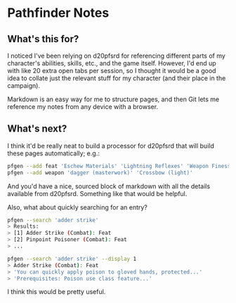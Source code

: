 # Pathfinder Notes

## What's this for?

I noticed I've been relying on d20pfsrd for referencing different parts of my character's abilities, skills, etc., and the game itself. However, I'd end up with like 20 extra open tabs per session, so I thought it would be a good idea to collate just the relevant stuff for my character (and their place in the campaign).

Markdown is an easy way for me to structure pages, and then Git lets me reference my notes from any device with a browser.

## What's next?

I think it'd be really neat to build a processor for d20pfsrd that will build these pages automatically; e.g.:

```bash
pfgen --add feat 'Eschew Materials' 'Lightning Reflexes' 'Weapon Finesses (Combat)' 'Xenoglossy'
pfgen --add weapon 'dagger (masterwork)' 'Crossbow (light)'
```

And you'd have a nice, sourced block of markdown with all the details available from d20pfsrd. Something like that would be helpful.

Also, what about quickly searching for an entry?

```bash
pfgen --search 'adder strike'
> Results:
> [1] Adder Strike (Combat): Feat
> [2] Pinpoint Poisoner (Combat): Feat
> ...

pfgen --search 'adder strike' --display 1
> Adder Strike (Combat): Feat
> 'You can quickly apply poison to gloved hands, protected...'
> 'Prerequisites: Poison use class feature...'
```

I think this would be pretty useful.
